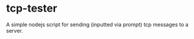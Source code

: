 tcp-tester
==========

A simple nodejs script for sending (inputted via prompt) tcp messages to a server.
